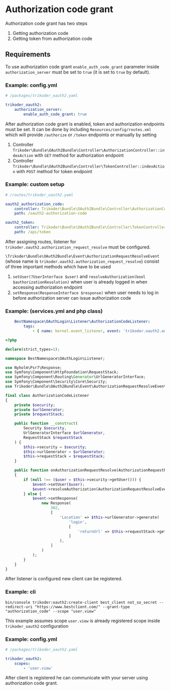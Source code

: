 # Authorization code grant

Authorization code grant has two steps

1. Getting authorization code
2. Getting token from authorization code

## Requirements

To use authorization code grant `enable_auth_code_grant` parameter inside `authorization_server` must be set to `true` (it is set to `true` by default).

### Example: config.yml

```yaml
# /packages/trikoder_oauth2.yaml

trikoder_oauth2:
    authorization_server:
        enable_auth_code_grant: true
```

After authorization code grant is enabled, token and authorization endpoints must be set.
It can be done by including `Resources/config/routes.xml` which will provide `/authorize` or `/token` endpoints or manually by setting

1. Controller `Trikoder\Bundle\OAuth2Bundle\Controller\AuthorizationController::indexAction` with `GET` method for authorization endpoint
2. Controller `Trikoder\Bundle\OAuth2Bundle\Controller\TokenController::indexAction` with `POST` method for token endpoint

### Example: custom setup

```yaml
# /routes/trikoder_oauth2.yaml

oauth2_authorization_code:
    controller: Trikoder\Bundle\OAuth2Bundle\Controller\AuthorizationController::indexAction
    path: /oauth2-authorization-code

oauth2_token:
    controller: Trikoder\Bundle\OAuth2Bundle\Controller\TokenController::indexAction
    path: /api/token
```

After assigning routes, listener for `trikoder.oauth2.authorization_request_resolve` must be configured.

`\Trikoder\Bundle\OAuth2Bundle\Event\AuthorizationRequestResolveEvent` (whose name is `trikoder.oauth2.authorization_request_resolve`) consist of three important methods which have to be used

1. `setUser(?UserInterface $user)` and `resolveAuthorization(bool $authorizationResolution)` when user is already logged in when accessing authorization endpoint
2. `setResponse(ResponseInterface $response)` when user needs to log in before authorization server can issue authorization code

### Example: (services.yml and php class)

```yaml
    BestNamespace\OAuthLogin\Listener\AuthorizationCodeListener:
        tags:
            - { name: kernel.event_listener, event: 'trikoder.oauth2.authorization_request_resolve', method: onAuthorizationRequestResolve }
```

```php
<?php

declare(strict_types=1);

namespace BestNamespace\OAuthLogin\Listener;

use Nyholm\Psr7\Response;
use Symfony\Component\HttpFoundation\RequestStack;
use Symfony\Component\Routing\Generator\UrlGeneratorInterface;
use Symfony\Component\Security\Core\Security;
use Trikoder\Bundle\OAuth2Bundle\Event\AuthorizationRequestResolveEvent;

final class AuthorizationCodeListener
{
    private $security;
    private $urlGenerator;
    private $requestStack;

    public function __construct(
        Security $security,
        UrlGeneratorInterface $urlGenerator,
        RequestStack $requestStack
    ) {
        $this->security = $security;
        $this->urlGenerator = $urlGenerator;
        $this->requestStack = $requestStack;
    }

    public function onAuthorizationRequestResolve(AuthorizationRequestResolveEvent $event)
    {
        if (null !== ($user = $this->security->getUser())) {
            $event->setUser($user);
            $event->resolveAuthorization(AuthorizationRequestResolveEvent::AUTHORIZATION_APPROVED);
        } else {
            $event->setResponse(
                new Response(
                    302,
                    [
                        'Location' => $this->urlGenerator->generate(
                            'login',
                            [
                                'returnUrl' => $this->requestStack->getMasterRequest()->getUri(),
                            ]
                        ),
                    ]
                )
            );
        }
    }
}
```

After listener is configured new client can be registered.

### Example: cli

```
bin/console trikoder:oauth2:create-client best_client not_so_secret --redirect-uri "https://www.bestclient.com/" --grant-type "authorization_code" --scope "user.view"
```

This example assumes scope `user.view` is already registered scope inside `trikoder_oauth2` configuration

### Example: config.yml

```yaml
# /packages/trikoder_oauth2.yaml

trikoder_oauth2:
    scopes:
        - 'user.view'
```

After client is registered he can communicate with your server using authorization code grant.
